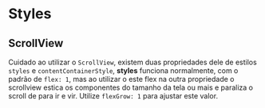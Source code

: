 # Styles

## ScrollView

Cuidado ao utilizar o `ScrollView`, existem duas propriedades dele de estilos `styles` e `contentContainerStyle`,
**styles** funciona normalmente, com o padrão de `flex: 1`, mas ao utilizar o este flex na outra propriedade
o scrollview estica os componentes do tamanho da tela ou mais e paraliza o scroll de para ir e vir.
Utilize `flexGrow: 1` para ajustar este valor.
